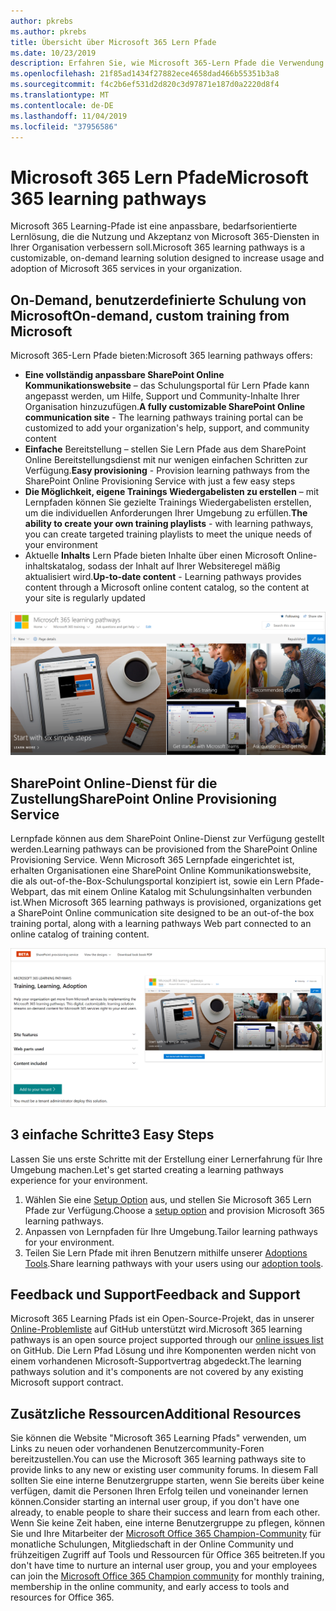 ```yaml
---
author: pkrebs
ms.author: pkrebs
title: Übersicht über Microsoft 365 Lern Pfade
ms.date: 10/23/2019
description: Erfahren Sie, wie Microsoft 365-Lern Pfade die Verwendung und Akzeptanz von Microsoft 365-Diensten in Ihrer Organisation beschleunigen können. Zu den Lernpfaden gehören ein benutzerdefiniertes SharePoint Online Webpart und eine moderne Schulungswebsite für SharePoint Online Kommunikation, die problemlos für Ihren Microsoft 365-Mandanten bereitgestellt werden kann.
ms.openlocfilehash: 21f85ad1434f27882ece4658dad466b55351b3a8
ms.sourcegitcommit: f4c2b6ef531d2d820c3d97871e187d0a2220d8f4
ms.translationtype: MT
ms.contentlocale: de-DE
ms.lasthandoff: 11/04/2019
ms.locfileid: "37956586"
---
```

# <a name="microsoft-365-learning-pathways"></a><span data-ttu-id="61a05-104">Microsoft 365 Lern Pfade</span><span class="sxs-lookup"><span data-stu-id="61a05-104">Microsoft 365 learning pathways</span></span> 
<span data-ttu-id="61a05-105">Microsoft 365 Learning-Pfade ist eine anpassbare, bedarfsorientierte Lernlösung, die die Nutzung und Akzeptanz von Microsoft 365-Diensten in Ihrer Organisation verbessern soll.</span><span class="sxs-lookup"><span data-stu-id="61a05-105">Microsoft 365 learning pathways is a customizable, on-demand learning solution designed to increase usage and adoption of Microsoft 365 services in your organization.</span></span>   

## <a name="on-demand-custom-training-from-microsoft"></a><span data-ttu-id="61a05-106">On-Demand, benutzerdefinierte Schulung von Microsoft</span><span class="sxs-lookup"><span data-stu-id="61a05-106">On-demand, custom training from Microsoft</span></span>

<span data-ttu-id="61a05-107">Microsoft 365-Lern Pfade bieten:</span><span class="sxs-lookup"><span data-stu-id="61a05-107">Microsoft 365 learning pathways offers:</span></span>

- <span data-ttu-id="61a05-108">**Eine vollständig anpassbare SharePoint Online Kommunikationswebsite** – das Schulungsportal für Lern Pfade kann angepasst werden, um Hilfe, Support und Community-Inhalte Ihrer Organisation hinzuzufügen.</span><span class="sxs-lookup"><span data-stu-id="61a05-108">**A fully customizable SharePoint Online communication site** - The learning pathways training portal can be customized to add your organization's help, support, and community content</span></span>
- <span data-ttu-id="61a05-109">**Einfache** Bereitstellung – stellen Sie Lern Pfade aus dem SharePoint Online Bereitstellungsdienst mit nur wenigen einfachen Schritten zur Verfügung.</span><span class="sxs-lookup"><span data-stu-id="61a05-109">**Easy provisioning** - Provision learning pathways from the SharePoint Online Provisioning Service with just a few easy steps</span></span>
- <span data-ttu-id="61a05-110">**Die Möglichkeit, eigene Trainings Wiedergabelisten zu erstellen** – mit Lernpfaden können Sie gezielte Trainings Wiedergabelisten erstellen, um die individuellen Anforderungen Ihrer Umgebung zu erfüllen.</span><span class="sxs-lookup"><span data-stu-id="61a05-110">**The ability to create your own training playlists** - with learning pathways, you can create targeted training playlists to meet the unique needs of your environment</span></span>
- <span data-ttu-id="61a05-111">Aktuelle **Inhalts** Lern Pfade bieten Inhalte über einen Microsoft Online-inhaltskatalog, sodass der Inhalt auf Ihrer Websiteregel mäßig aktualisiert wird.</span><span class="sxs-lookup"><span data-stu-id="61a05-111">**Up-to-date content** - Learning pathways provides content through a Microsoft online content catalog, so the content at your site is regularly updated</span></span>

![CG-Introducing. png](media/cg-introducing.png)

## <a name="sharepoint-online-provisioning-service"></a><span data-ttu-id="61a05-113">SharePoint Online-Dienst für die Zustellung</span><span class="sxs-lookup"><span data-stu-id="61a05-113">SharePoint Online Provisioning Service</span></span> 
<span data-ttu-id="61a05-114">Lernpfade können aus dem SharePoint Online-Dienst zur Verfügung gestellt werden.</span><span class="sxs-lookup"><span data-stu-id="61a05-114">Learning pathways can be provisioned from the SharePoint Online Provisioning Service.</span></span> <span data-ttu-id="61a05-115">Wenn Microsoft 365 Lernpfade eingerichtet ist, erhalten Organisationen eine SharePoint Online Kommunikationswebsite, die als out-of-the-Box-Schulungsportal konzipiert ist, sowie ein Lern Pfade-Webpart, das mit einem Online Katalog mit Schulungsinhalten verbunden ist.</span><span class="sxs-lookup"><span data-stu-id="61a05-115">When Microsoft 365 learning pathways is provisioned, organizations get a SharePoint Online communication site designed to be an out-of-the box training portal, along with a learning pathways Web part connected to an online catalog of training content.</span></span> 

![CG-Provision. png](media/cg-provision.png)

## <a name="3-easy-steps"></a><span data-ttu-id="61a05-117">3 einfache Schritte</span><span class="sxs-lookup"><span data-stu-id="61a05-117">3 Easy Steps</span></span>
<span data-ttu-id="61a05-118">Lassen Sie uns erste Schritte mit der Erstellung einer Lernerfahrung für Ihre Umgebung machen.</span><span class="sxs-lookup"><span data-stu-id="61a05-118">Let's get started creating a learning pathways experience for your environment.</span></span>
1. <span data-ttu-id="61a05-119">Wählen Sie eine [Setup Option](custom_setupoptions.md) aus, und stellen Sie Microsoft 365 Lern Pfade zur Verfügung.</span><span class="sxs-lookup"><span data-stu-id="61a05-119">Choose a [setup option](custom_setupoptions.md) and provision Microsoft 365 learning pathways.</span></span>  
2. <span data-ttu-id="61a05-120">Anpassen von Lernpfaden für Ihre Umgebung.</span><span class="sxs-lookup"><span data-stu-id="61a05-120">Tailor learning pathways for your environment.</span></span>
3. <span data-ttu-id="61a05-121">Teilen Sie Lern Pfade mit ihren Benutzern mithilfe unserer [Adoptions Tools](driveadoption.md).</span><span class="sxs-lookup"><span data-stu-id="61a05-121">Share learning pathways with your users using our [adoption tools](driveadoption.md).</span></span>

## <a name="feedback-and-support"></a><span data-ttu-id="61a05-122">Feedback und Support</span><span class="sxs-lookup"><span data-stu-id="61a05-122">Feedback and Support</span></span>

<span data-ttu-id="61a05-123">Microsoft 365 Learning Pfads ist ein Open-Source-Projekt, das in unserer [Online-Problemliste](https://aka.ms/CustomLearningHelp) auf GitHub unterstützt wird.</span><span class="sxs-lookup"><span data-stu-id="61a05-123">Microsoft 365 learning pathways is an open source project supported through our [online issues list](https://aka.ms/CustomLearningHelp) on GitHub.</span></span> <span data-ttu-id="61a05-124">Die Lern Pfad Lösung und ihre Komponenten werden nicht von einem vorhandenen Microsoft-Supportvertrag abgedeckt.</span><span class="sxs-lookup"><span data-stu-id="61a05-124">The learning pathways solution and it's components are not covered by any existing Microsoft support contract.</span></span>  

## <a name="additional-resources"></a><span data-ttu-id="61a05-125">Zusätzliche Ressourcen</span><span class="sxs-lookup"><span data-stu-id="61a05-125">Additional Resources</span></span>
<span data-ttu-id="61a05-126">Sie können die Website "Microsoft 365 Learning Pfads" verwenden, um Links zu neuen oder vorhandenen Benutzercommunity-Foren bereitzustellen.</span><span class="sxs-lookup"><span data-stu-id="61a05-126">You can use the Microsoft 365 learning pathways site to provide links to any new or existing user community forums.</span></span> <span data-ttu-id="61a05-127">In diesem Fall sollten Sie eine interne Benutzergruppe starten, wenn Sie bereits über keine verfügen, damit die Personen Ihren Erfolg teilen und voneinander lernen können.</span><span class="sxs-lookup"><span data-stu-id="61a05-127">Consider starting an internal user group, if you don't have one already, to enable people to share their success and learn from each other.</span></span>  <span data-ttu-id="61a05-128">Wenn Sie keine Zeit haben, eine interne Benutzergruppe zu pflegen, können Sie und Ihre Mitarbeiter der [Microsoft Office 365 Champion-Community](https://aka.ms/O365Champions) für monatliche Schulungen, Mitgliedschaft in der Online Community und frühzeitigen Zugriff auf Tools und Ressourcen für Office 365 beitreten.</span><span class="sxs-lookup"><span data-stu-id="61a05-128">If you don't have time to nurture an internal user group, you and your employees can join the [Microsoft Office 365 Champion community](https://aka.ms/O365Champions) for monthly training, membership in the online community, and early access to tools and resources for Office 365.</span></span>